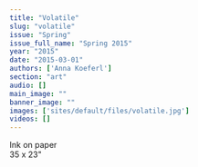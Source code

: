 ```yaml
---
title: "Volatile"
slug: "volatile"
issue: "Spring"
issue_full_name: "Spring 2015"
year: "2015"
date: "2015-03-01"
authors: ['Anna Koeferl']
section: "art"
audio: []
main_image: ""
banner_image: ""
images: ['sites/default/files/volatile.jpg']
videos: []
---
```

Ink on paper  
35 x 23"

